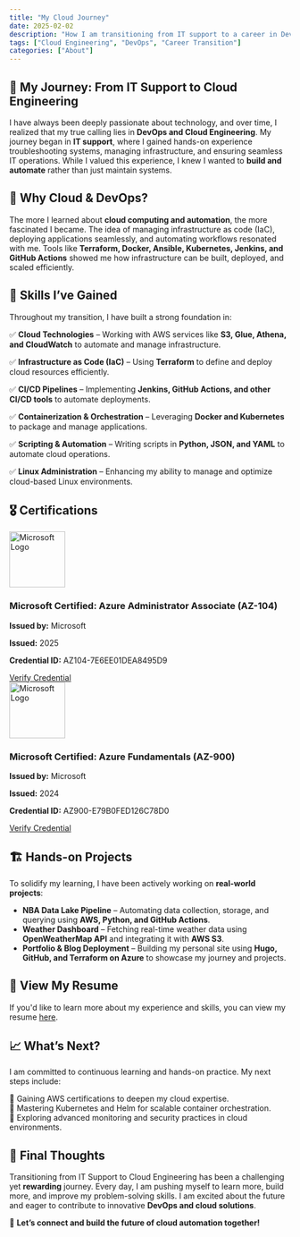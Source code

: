 ```yaml
---
title: "My Cloud Journey"
date: 2025-02-02
description: "How I am transitioning from IT support to a career in DevOps and Cloud Engineering."
tags: ["Cloud Engineering", "DevOps", "Career Transition"]
categories: ["About"]
---
```


## 🚀 My Journey: From IT Support to Cloud Engineering

I have always been deeply passionate about technology, and over time, I realized that my true calling lies in **DevOps and Cloud Engineering**. My journey began in **IT support**, where I gained hands-on experience troubleshooting systems, managing infrastructure, and ensuring seamless IT operations. While I valued this experience, I knew I wanted to **build and automate** rather than just maintain systems.

## 🌟 Why Cloud & DevOps?

The more I learned about **cloud computing and automation**, the more fascinated I became. The idea of managing infrastructure as code (IaC), deploying applications seamlessly, and automating workflows resonated with me. Tools like **Terraform, Docker, Ansible, Kubernetes, Jenkins, and GitHub Actions** showed me how infrastructure can be built, deployed, and scaled efficiently.

## 🔧 Skills I’ve Gained

Throughout my transition, I have built a strong foundation in:

✅ **Cloud Technologies** – Working with AWS services like **S3, Glue, Athena, and CloudWatch** to automate and manage infrastructure.

✅ **Infrastructure as Code (IaC)** – Using **Terraform** to define and deploy cloud resources efficiently.

✅ **CI/CD Pipelines** – Implementing **Jenkins, GitHub Actions, and other CI/CD tools** to automate deployments.

✅ **Containerization & Orchestration** – Leveraging **Docker and Kubernetes** to package and manage applications.

✅ **Scripting & Automation** – Writing scripts in **Python, JSON, and YAML** to automate cloud operations.

✅ **Linux Administration** – Enhancing my ability to manage and optimize cloud-based Linux environments.


## 🎖️ Certifications

<div class="cert-card">
  <img src="/images/microsoft-certified-associate-badge.svg" alt="Microsoft Logo" width="100" height="100"/>
  <div class="cert-content">
    <h3>Microsoft Certified: Azure Administrator Associate (AZ-104)</h3>
    <p><strong>Issued by:</strong> Microsoft</p>
    <p><strong>Issued:</strong> 2025</p>
    <p><strong>Credential ID:</strong> AZ104-7E6EE01DEA8495D9</p>
    <a href="https://learn.microsoft.com/api/credentials/share/en-us/davidmboli-3321/7E6EE01DEA8495D9?sharingId=C4D3AB08BBE6BAE2" target="_blank" rel="noopener noreferrer">Verify Credential</a>
  </div>
</div>

<div class="cert-card">
  <img src="/images/microsoft.svg" alt="Microsoft Logo"  width="100" height="100"/>
  <div class="cert-content">
    <h3>Microsoft Certified: Azure Fundamentals (AZ-900)</h3>
    <p><strong>Issued by:</strong> Microsoft</p>
    <p><strong>Issued:</strong> 2024</p>
    <p><strong>Credential ID:</strong> AZ900-E79B0FED126C78D0</p>
    <a href="https://learn.microsoft.com/api/credentials/share/en-us/davidmboli-3321/E79B0FED126C78D0?sharingId=C4D3AB08BBE6BAE2" target="_blank" rel="noopener noreferrer">Verify Credential</a>
  </div>
</div>


## 🏗️ Hands-on Projects

To solidify my learning, I have been actively working on **real-world projects**:

- **NBA Data Lake Pipeline** – Automating data collection, storage, and querying using **AWS, Python, and GitHub Actions**.
- **Weather Dashboard** – Fetching real-time weather data using **OpenWeatherMap API** and integrating it with **AWS S3**.
- **Portfolio & Blog Deployment** – Building my personal site using **Hugo, GitHub, and Terraform on Azure** to showcase my journey and projects.

## 📄 View My Resume

If you'd like to learn more about my experience and skills, you can view my resume [here](/files/My_resume.pdf).

## 📈 What’s Next?

I am committed to continuous learning and hands-on practice. My next steps include:

🔹 Gaining AWS certifications to deepen my cloud expertise.  
🔹 Mastering Kubernetes and Helm for scalable container orchestration.  
🔹 Exploring advanced monitoring and security practices in cloud environments.  

## 🎯 Final Thoughts

Transitioning from IT Support to Cloud Engineering has been a challenging yet **rewarding** journey. Every day, I am pushing myself to learn more, build more, and improve my problem-solving skills. I am excited about the future and eager to contribute to innovative **DevOps and cloud solutions**.

🚀 **Let’s connect and build the future of cloud automation together!**

